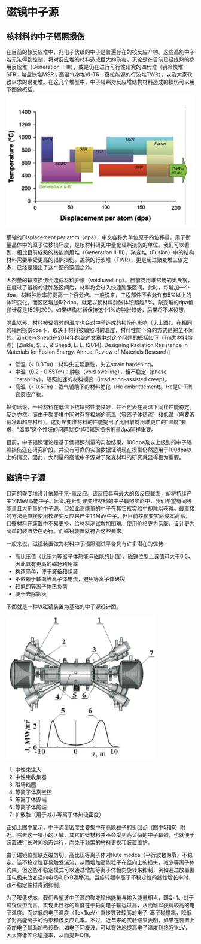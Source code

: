 # 磁镜中子源

## 核材料的中子辐照损伤

在目前的核反应堆中，兆电子伏级的中子是普遍存在的核反应产物。这些高能中子若无法得到控制，将对反应堆的材料造成巨大的伤害。无论是在目前已经成熟的商用反应堆（Generation II-III），或是仍在进行可行性研究的四代堆（钠冷快堆SFR；熔盐快堆MSR；高温气冷堆VHTR；泰拉能源的行波堆TWR），以及大家孜孜以求的聚变堆。在这几个堆型中，中子辐照对反应堆结构材料造成的损伤可以用下图做概括。
<img src="dpa.jpg" alt="dpa" style="width: 600px;"/>

横轴的Displacement per atom（dpa），中文各称为单位原子的位移量，用于衡量晶体中的原子位移损坏度，是核材料研究中量化辐照损伤的单位。我们可以看到，相比目前成熟的核能商用堆（Generation II-III），聚变堆（Fusion）中的结构材料需要承受更高的辐照损伤。盖茨的行波堆（TWR），更是超过聚变堆三倍之多，已经是超出了这个图的范围之外。

大剂量的辐照损伤会造成材料肿胀（void swelling）。目前商用堆常用的奥氏钢，在度过了最初的低肿胀区间后，材料将会进入快速肿胀区间。此时，每增加一个dpa，材料肿胀率将提高一个百分点。一般说来，工程部件不会允许有5%以上的体积变化。而区区增加5个dpa，就足以使材料肿胀体积超越5%。聚变堆的dpa值预计将是150到200。如果结构材料保持这个1%的肿胀趋势，后果将不堪设想。

除此以外，材料被辐照时的温度也会对中子造成的损伤有影响（见上图）。在相同的辐照损伤dpa下，取决于材料被辐照时的温度，材料性能下降的方式是完全不同的。Zinkle与Snead在2014年的综述文章中对这个问题的概括如下（Tm为材料熔点）[Zinkle, S. J., & Snead, L. L. (2014). Designing Radiation Resistance in Materials for Fusion Energy. Annual Review of Materials Research]
- 低温（< 0.3Tm)：材料失去延展性，失去strain hardening。
- 中温（0.2 - 0.55Tm)：肿胀（void swelling），相不稳定（phase instability），辐照加速的材料蠕变（irradiation-assisted creep）。
- 高温（> 0.5Tm)：氦气辅助下的材料脆化（He embrittlement)。He是D-T聚变反应产物。

换句话说，一种材料在低温下抗辐照性能良好，并不代表在高温下同样性能稳定。反之亦然。而由于聚变堆中同时存在极端的高温（等离子体热流）和低温（需要液氦冷却超导材料）。这对聚变堆材料的性能提出了比目前商用堆更广的“温度”要求，“温度”这个领域的问题就变得和辐照损伤剂量dpa同样重要。

目前，中子辐照理论是基于低辐照剂量的实验结果。100dpa及以上级别的中子辐照损伤还在研究阶段。并没有可靠的实验数据证明现在模型仍然适用于100dpa以上的情况。因此，大剂量的高能中子源对于聚变材料的研究就显得极为重要。

## 磁镜中子源

目前的聚变堆设计依赖于氘-氚反应。该反应具有最大的核反应截面，却将持续产生14MeV高能中子。因此,在针对聚变堆材料的中子辐照实验中，我们希望有同等能量且大剂量的中子源。但如此高能量的中子在其它核实验中却难以获得。最直接的方法是直接使用核聚变反应来产生14MeV中子。但目前核聚变实验成本高昂，且壁材料在装置中不易更换，给材料测试增加困难。使用价格更为低廉、设计更为简单的装置势在必行。而磁镜装置就符合这些要求。

一般来说，磁镜装置做为材料中子辐照测试平台具有许多潜在的优势：
- 高比压值（比压为等离子体热能与磁能的比值），磁镜位型上该值可大于0.5，因此具有更高的磁场利用率
- 构造简单，便于装备和组装
- 不依赖于轴向等离子体电流，避免等离子体破裂
- 较低的等离子体热负荷
- 便于去除氦灰

下图就是一种以磁镜装置为基础的中子源设计图。

<img src="Mirror_NS.png" alt="Mirror_NS" style="width: 400px;"/>

1. 中性束注入
2. 中性束收集器
3. 磁场线圈
4. 等离子体真空腔
5. 等离子体源端
6. 等离子体尾端
7. 扩散腔（用于减小等离子体热流密度）

正如上图中显示，中子流量密度主要集中在高能粒子的折回点（图中5和6）附近。除去这一狭小的区域，其它的壁材料并不会受到高负荷的中子辐照，也就便于装置进行长时间稳态运行，而免于频繁的材料更换和装置维护。

由于磁镜位型缺乏磁剪切，高比压等离子体对flute modes（平行波数为零）不稳定。该不稳定性容易触发湍流，从而增加高能粒子在径向上的损失，减少等离子体约束。但这些不稳定模式可以通过增加等离子体极向旋转来抑制，例如通过放置偏压电极来改变径向电场和ExB漂移流。当旋转频率高于不稳定性的线性增长率时，该不稳定性将得到抑制。

为了降低成本，我们希望该中子源的聚变输出能量与输入能量相当，即Q=1。对于磁镜位型而言，实现此目标的难度在于轴向电子输运过高，从而难以获得较高的电子温度。而过低的电子温度（Te<1keV）直接导致较高的电子-离子碰撞率，降低了对高能离子的约束和核反应几率。不过，近年来的实验结果表明，如果在装置上添加电子辅助加热设备，如电子回旋波，可以有效地提高电子温度到接近1keV，大大降低库仑碰撞率，从而提升Q值。
